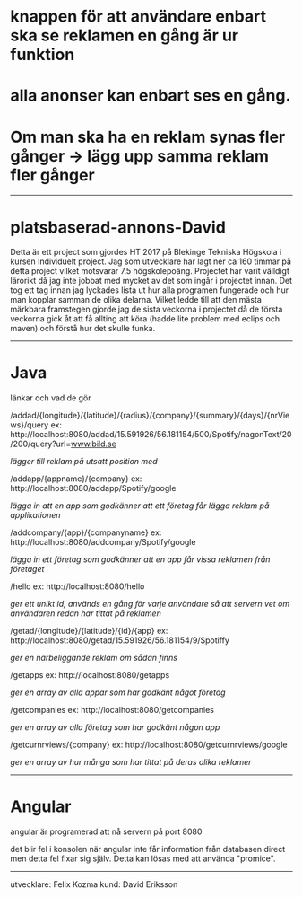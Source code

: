 # knappen för att användare enbart ska se reklamen en gång är ur funktion
# alla anonser kan enbart ses en gång. 
# Om man ska ha en reklam synas fler gånger -> lägg upp samma reklam fler gånger
-------------------------------------
# platsbaserad-annons-David

Detta är ett project som gjordes HT 2017 på Blekinge Tekniska Högskola i kursen Individuelt project. 
Jag som utvecklare har lagt ner ca 160 timmar på detta project vilket motsvarar 7.5 högskolepoäng.
Projectet har varit välldigt lärorikt då jag inte jobbat med mycket av det som ingår i projectet innan.
Det tog ett tag innan jag lyckades lista ut hur alla programen fungerade och hur man kopplar samman de olika delarna. Vilket ledde till att den mästa märkbara framstegen gjorde jag de sista veckorna i projectet då de första veckorna gick åt att få allting att köra (hadde lite problem med eclips och maven) och förstå hur det skulle funka. 

-------------------------------------
# Java

länkar och vad de gör

/addad/{longitude}/{latitude}/{radius}/{company}/{summary}/{days}/{nrViews}/query
ex: http://localhost:8080/addad/15.591926/56.181154/500/Spotify/nagonText/20/200/query?url=www.bild.se

*lägger till reklam på utsatt position med*


/addapp/{appname}/{company}
ex:  http://localhost:8080/addapp/Spotify/google

*lägga in att en app som godkänner att ett företag får lägga reklam på applikationen*


/addcompany/{app}/{companyname}
ex: http://localhost:8080/addcompany/Spotify/google

*lägga in ett företag som godkänner att en app får vissa reklamen från företaget*


/hello
ex: http://localhost:8080/hello

*ger ett unikt id, används en gång för varje användare så att servern vet om användaren redan har tittat på reklamen*


/getad/{longitude}/{latitude}/{id}/{app}
ex: http://localhost:8080/getad/15.591926/56.181154/9/Spotiffy

*ger en närbeliggande reklam om sådan finns*


/getapps
ex: http://localhost:8080/getapps

*ger en array av alla appar som har godkänt något företag*


/getcompanies
ex: http://localhost:8080/getcompanies

*ger en array av alla företag som har godkänt någon app*


/getcurnrviews/{company}
ex: http://localhost:8080/getcurnrviews/google

*ger en array av hur många som har tittat på deras olika reklamer*


-------------------------------------

# Angular

angular är programerad att nå servern på port 8080

det blir fel i konsolen när angular inte får information från databasen direct men detta fel fixar sig själv. Detta kan lösas med att använda "promice".

--------------------------------------

utvecklare: Felix Kozma
kund: David Eriksson
